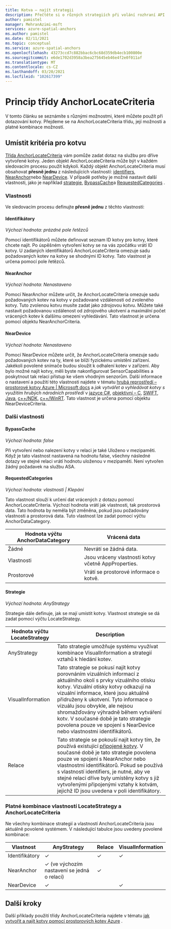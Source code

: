 ```yaml
---
title: Kotva – najít strategii
description: Přečtěte si o různých strategiích při volání rozhraní API pro hledání.
author: pamistel
manager: MehranAzimi-msft
services: azure-spatial-anchors
ms.author: pamistel
ms.date: 02/11/2021
ms.topic: conceptual
ms.service: azure-spatial-anchors
ms.openlocfilehash: 43273ccd7c882bbac6cbc68d359db4ecb100800e
ms.sourcegitcommit: e6de1702d3958a3bea275645eb46e4f2e0f011af
ms.translationtype: MT
ms.contentlocale: cs-CZ
ms.lasthandoff: 03/20/2021
ms.locfileid: "102617399"
---
```

# <a name="understanding-the-anchorlocatecriteria-class"></a>Princip třídy AnchorLocateCriteria
V tomto článku se seznámíte s různými možnostmi, které můžete použít při dotazování kotvy. Přejdeme se na AnchorLocateCriteria třídu, její možnosti a platné kombinace možností.

## <a name="anchor-locate-criteria"></a>Umístit kritéria pro kotvu
[Třída AnchorLocateCriteria](https://docs.microsoft.com/dotnet/api/microsoft.azure.spatialanchors.anchorlocatecriteria) vám pomůže zadat dotaz na službu pro dříve vytvořené kotvy. Jeden objekt AnchorLocateCriteria může být v každém sledovacím procesu použit kdykoli. Každý objekt AnchorLocateCriteria musí obsahovat **přesně jednu** z následujících vlastností: [identifiers](#identifiers), [NearAnchor](#nearanchor)nebo [NearDevice](#neardevice). V případě potřeby je možné nastavit další vlastnosti, jako je například [strategie](#strategy), [BypassCache](#bypasscache)a [RequestedCategories](#requestedcategories) . 

### <a name="properties"></a>Vlastnosti
Ve sledovacím procesu definujte **přesně jednu** z těchto vlastností:
#### <a name="identifiers"></a>Identifikátory
*Výchozí hodnota: prázdné pole řetězců*

Pomocí identifikátorů můžete definovat seznam ID kotvy pro kotvy, které chcete najít. Po úspěšném vytvoření kotvy se na vás zpočátku vrátí ID kotvy. U zadaných identifikátorů AnchorLocateCriteria omezuje sadu požadovaných kotev na kotvy se shodnými ID kotvy. Tato vlastnost je určena pomocí pole řetězců. 

#### <a name="nearanchor"></a>NearAnchor
*Výchozí hodnota: Nenastaveno*

Pomocí NearAnchor můžete určit, že AnchorLocateCriteria omezuje sadu požadovaných kotev na kotvy v požadované vzdálenosti od zvoleného kotvy. Tuto zvolenou kotvu musíte zadat jako zdrojovou kotvu. Můžete také nastavit požadovanou vzdálenost od zdrojového ukotvení a maximální počet vrácených kotev k dalšímu omezení vyhledávání.
Tato vlastnost je určena pomocí objektu NearAnchorCriteria.

#### <a name="neardevice"></a>NearDevice
*Výchozí hodnota: Nenastaveno*

Pomocí NearDevice můžete určit, že AnchorLocateCriteria omezuje sadu požadovaných kotev na ty, které se blíží fyzickému umístění zařízení. Jakékoli povolené snímače budou sloužit k odhalení kotev v zařízení. Aby bylo možné najít kotvy, měli byste nakonfigurovat SensorCapabilities a poskytnout tak relaci přístup ke všem vhodným senzorům. Další informace o nastavení a použití této vlastnosti najdete v tématu [hrubá reprostředí – prostorové kotvy Azure | Microsoft docs](https://docs.microsoft.com/azure/spatial-anchors/concepts/coarse-reloc) a *jak vytvářet a vyhledávat kotvy s využitím hrubých národních prostředí* v [jazyce C#](https://docs.microsoft.com/azure/spatial-anchors/how-tos/set-up-coarse-reloc-unity), [objektivní – C](https://docs.microsoft.com/azure/spatial-anchors/how-tos/set-up-coarse-reloc-unity), [SWIFT](https://docs.microsoft.com/azure/spatial-anchors/how-tos/set-up-coarse-reloc-swift), [Java](https://docs.microsoft.com/azure/spatial-anchors/how-tos/set-up-coarse-reloc-java), [c++/NDK](https://docs.microsoft.com/azure/spatial-anchors/how-tos/set-up-coarse-reloc-cpp-ndk), [c++/WinRT](https://docs.microsoft.com/azure/spatial-anchors/how-tos/set-up-coarse-reloc-cpp-winrt).
Tato vlastnost je určena pomocí objektu NearDeviceCriteria.

### <a name="additional-properties"></a>Další vlastnosti
#### <a name="bypasscache"></a>BypassCache
*Výchozí hodnota: false*

Při vytvoření nebo nalezení kotvy v relaci je také Uloženo v mezipaměti.  Když je tato vlastnost nastavená na hodnotu false, všechny následné dotazy ve stejné relaci vrátí hodnotu uloženou v mezipaměti. Není vytvořen žádný požadavek na službu ASA.

#### <a name="requestedcategories"></a>RequestedCategories
*Výchozí hodnota: vlastnosti | Klepání*

Tato vlastnost slouží k určení dat vrácených z dotazu pomocí AnchorLocateCriteria. Výchozí hodnota vrátí jak vlastnosti, tak prostorová data. Tato hodnota by neměla být změněna, pokud jsou požadovány vlastnosti a prostorová data. Tuto vlastnost lze zadat pomocí výčtu AnchorDataCategory.

Hodnota výčtu AnchorDataCategory | Vrácená data
-----|------------
Žádné | Nevrátí se žádná data.
Vlastnosti| Jsou vráceny vlastnosti kotvy včetně AppProperties.
Prostorové| Vrátí se prostorové informace o kotvě.

#### <a name="strategy"></a>Strategie
*Výchozí hodnota: AnyStrategy*

Strategie dále definuje, jak se mají umístit kotvy. Vlastnost strategie se dá zadat pomocí výčtu LocateStrategy.

Hodnota výčtu LocateStrategy | Description
---------------|------------
AnyStrategy | Tato strategie umožňuje systému využívat kombinace VisualInformation a strategií vztahů k hledání kotev. 
VisualInformation|Tato strategie se pokusí najít kotvy porovnáním vizuálních informací z aktuálního okolí s prvky vizuálního otisku kotvy. Vizuální otisky kotvy odkazují na vizuální informace, které jsou aktuálně přidruženy k ukotvení. Tyto informace o vizuálu jsou obvykle, ale nejsou shromažďovány výhradně během vytváření kotv. V současné době je tato strategie povolena pouze ve spojení s NearDevice nebo vlastnostmi identifikátorů.
Relace|Tato strategie se pokouší najít kotvy tím, že používá existující [připojené kotvy](https://docs.microsoft.com/azure/spatial-anchors/concepts/anchor-relationships-way-finding#connect-anchors). V současné době je tato strategie povolena pouze ve spojení s NearAnchor nebo vlastnostmi identifikátorů. Pokud se používá s vlastností identifiers, je nutné, aby ve stejné relaci dříve byly umístěny kotvy s již vytvořenými připojenými vztahy k kotvám, jejichž ID jsou uvedena v poli identifikátory. 


### <a name="valid-combinations-of-locatestrategy-and-anchorlocatecriteria-properties"></a>Platné kombinace vlastností LocateStrategy a AnchorLocateCriteria 

Ne všechny kombinace strategií a vlastností AnchorLocateCriteria jsou aktuálně povolené systémem. V následující tabulce jsou uvedeny povolené kombinace:



Vlastnost | AnyStrategy | Relace | VisualInformation
-------- | ------------|--------------|-------------------
Identifikátory | &check;    | &check;     | &check;
NearAnchor  | &check;   (ve výchozím nastavení se jedná o relaci) | &check;    | 
NearDevice  | &check;    |   | &check;




## <a name="next-steps"></a>Další kroky

Další příklady použití třídy AnchorLocateCriteria najdete v tématu [jak vytvořit a najít kotvy pomocí prostorových kotev Azure](https://docs.microsoft.com/azure/spatial-anchors/create-locate-anchors-overview) .